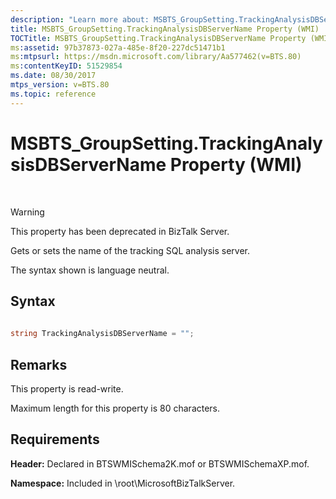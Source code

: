 ```yaml
---
description: "Learn more about: MSBTS_GroupSetting.TrackingAnalysisDBServerName Property (WMI)"
title: MSBTS_GroupSetting.TrackingAnalysisDBServerName Property (WMI)
TOCTitle: MSBTS_GroupSetting.TrackingAnalysisDBServerName Property (WMI)
ms:assetid: 97b37873-027a-485e-8f20-227dc51471b1
ms:mtpsurl: https://msdn.microsoft.com/library/Aa577462(v=BTS.80)
ms:contentKeyID: 51529854
ms.date: 08/30/2017
mtps_version: v=BTS.80
ms.topic: reference
---
```


# MSBTS\_GroupSetting.TrackingAnalysisDBServerName Property (WMI)

 


> [!WARNING]
> <P>This property has been deprecated in BizTalk Server.</P>



Gets or sets the name of the tracking SQL analysis server.

The syntax shown is language neutral.

## Syntax

```C#
  
string TrackingAnalysisDBServerName = "";  
```

## Remarks

This property is read-write.

Maximum length for this property is 80 characters.

## Requirements

**Header:** Declared in BTSWMISchema2K.mof or BTSWMISchemaXP.mof.

**Namespace:** Included in \\root\\MicrosoftBizTalkServer.

